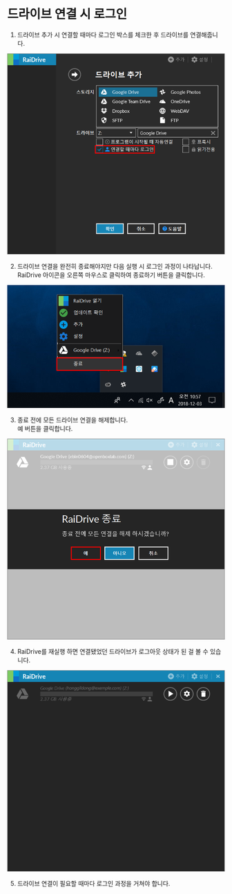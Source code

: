 # 드라이브 연결 시 로그인  


1. 드라이브 추가 시 연결할 때마다 로그인 박스를 체크한 후 드라이브를 연결해줍니다.  

![login_checkbox](/login_checkbox.PNG?raw=true)  


2. 드라이브 연결을 완전히 종료해야지만 다음 실행 시 로그인 과정이 나타납니다.  
   RaiDrive 아이콘을 오른쪽 마우스로 클릭하여 종료하기 버튼을 클릭합니다.  

![raidrive_off](/raidrive_off.png?raw=true)  


3. 종료 전에 모든 드라이브 연결을 해제합니다.  
   예 버튼을 클릭합니다.  

![off](/off.PNG?raw=true)  


4. RaiDrive를 재실행 하면 연결됐었던 드라이브가 로그아웃 상태가 된 걸 볼 수 있습니다.

![logout](/logout.PNG?raw=true)  


5. 드라이브 연결이 필요할 때마다 로그인 과정을 거쳐야 합니다.  

